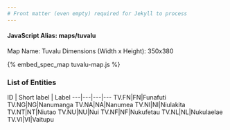 ```yaml
---
# Front matter (even empty) required for Jekyll to process
---
```


#### JavaScript Alias: maps/tuvalu

Map Name: Tuvalu
Dimensions (Width x Height): 350x380



{% embed_spec_map tuvalu-map.js %}

### List of Entities

ID | Short label | Label
---|---|---|---
TV.FN|FN|Funafuti
TV.NG|NG|Nanumanga
TV.NA|NA|Nanumea
TV.NI|NI|Niulakita
TV.NT|NT|Niutao
TV.NU|NU|Nui
TV.NF|NF|Nukufetau
TV.NL|NL|Nukulaelae
TV.VI|VI|Vaitupu

